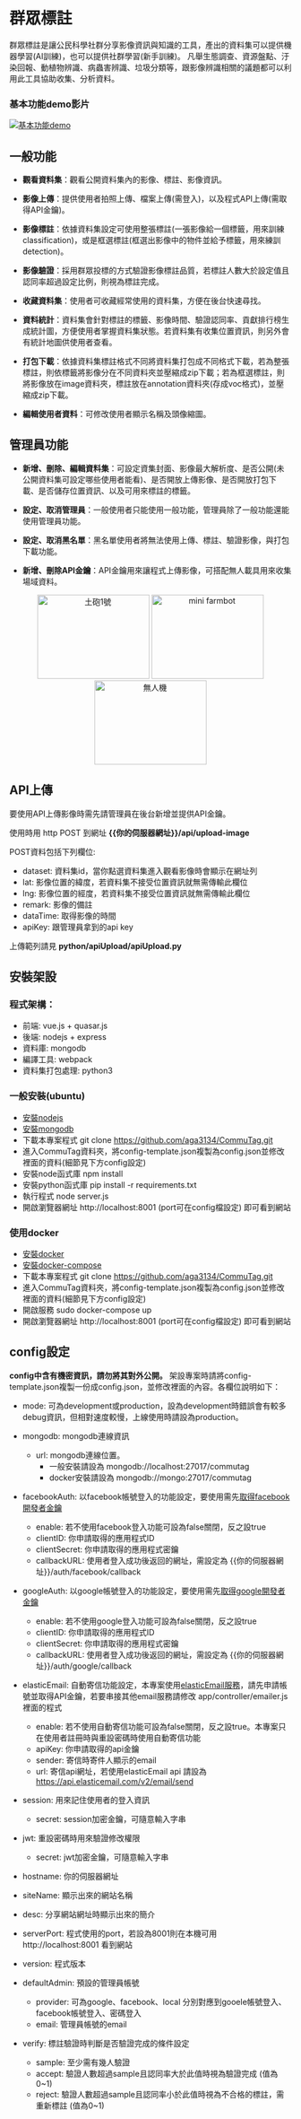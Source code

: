 # 群眾標註
群眾標註是讓公民科學社群分享影像資訊與知識的工具，產出的資料集可以提供機器學習(AI訓練)，也可以提供社群學習(新手訓練)。 凡舉生態調查、資源盤點、汙染回報、動植物辨識、病蟲害辨識、垃圾分類等，跟影像辨識相關的議題都可以利用此工具協助收集、分析資料。

### 基本功能demo影片
[![基本功能demo](http://img.youtube.com/vi/AMNkxphmoNU/0.jpg)](https://www.youtube.com/watch?v=AMNkxphmoNU)


## 一般功能
- **觀看資料集**：觀看公開資料集內的影像、標註、影像資訊。

- **影像上傳**：提供使用者拍照上傳、檔案上傳(需登入)，以及程式API上傳(需取得API金鑰)。

- **影像標註**：依據資料集設定可使用整張標註(一張影像給一個標籤，用來訓練classification)，或是框選標註(框選出影像中的物件並給予標籤，用來練訓detection)。

- **影像驗證**：採用群眾投標的方式驗證影像標註品質，若標註人數大於設定值且認同率超過設定比例，則視為標註完成。

- **收藏資料集**：使用者可收藏經常使用的資料集，方便在後台快速尋找。

- **資料統計**：資料集會針對標註的標籤、影像時間、驗證認同率、貢獻排行榜生成統計圖，方便使用者掌握資料集狀態。若資料集有收集位置資訊，則另外會有統計地圖供使用者查看。

- **打包下載**：依據資料集標註格式不同將資料集打包成不同格式下載，若為整張標註，則依標籤將影像分在不同資料夾並壓縮成zip下載；若為框選標註，則將影像放在image資料夾，標註放在annotation資料夾(存成voc格式)，並壓縮成zip下載。

- **編輯使用者資料**：可修改使用者顯示名稱及頭像縮圖。

## 管理員功能
- **新增、刪除、編輯資料集**：可設定資集封面、影像最大解析度、是否公開(未公開資料集可設定哪些使用者能看)、是否開放上傳影像、是否開放打包下載、是否儲存位置資訊、以及可用來標註的標籤。

- **設定、取消管理員**：一般使用者只能使用一般功能，管理員除了一般功能還能使用管理員功能。

- **設定、取消黑名單**：黑名單使用者將無法使用上傳、標註、驗證影像，與打包下載功能。

- **新增、刪除API金鑰**：API金鑰用來讓程式上傳影像，可搭配無人載具用來收集場域資料。

<p align="center">
<img width=200 height=150 alt="土砲1號" src="https://raw.githubusercontent.com/aga3134/CommuTag/master/photo/topower_v1.jpg"> <img width=200 height=150 alt="mini farmbot" src="https://raw.githubusercontent.com/aga3134/CommuTag/master/photo/minifarmbot.jpg"> <img width=200 height=150 alt="無人機" src="https://raw.githubusercontent.com/aga3134/CommuTag/master/photo/drone.jpg">
</p>

## API上傳
要使用API上傳影像時需先請管理員在後台新增並提供API金鑰。

使用時用 http POST 到網址 **{{你的伺服器網址}}/api/upload-image**

POST資料包括下列欄位:
- dataset: 資料集id，當你點選資料集進入觀看影像時會顯示在網址列
- lat: 影像位置的緯度，若資料集不接受位置資訊就無需傳輸此欄位
- lng: 影像位置的經度，若資料集不接受位置資訊就無需傳輸此欄位
- remark: 影像的備註
- dataTime: 取得影像的時間
- apiKey: 跟管理員拿到的api key

上傳範列請見 **python/apiUpload/apiUpload.py**


## 安裝架設
### 程式架構：
- 前端: vue.js + quasar.js
- 後端: nodejs + express
- 資料庫: mongodb
- 編譯工具: webpack
- 資料集打包處理: python3

### 一般安裝(ubuntu)
- [安裝nodejs](https://tecadmin.net/install-latest-nodejs-npm-on-ubuntu/)
- [安裝mongodb](https://docs.mongodb.com/manual/tutorial/install-mongodb-on-ubuntu/)
- 下載本專案程式 git clone https://github.com/aga3134/CommuTag.git
- 進入CommuTag資料夾，將config-template.json複製為config.json並修改裡面的資料(細節見下方config設定)
- 安裝node函式庫 npm install
- 安裝python函式庫 pip install -r requirements.txt
- 執行程式 node server.js
- 開啟瀏覽器網址 http://localhost:8001 (port可在config檔設定) 即可看到網站

### 使用docker
- [安裝docker](https://phoenixnap.com/kb/how-to-install-docker-on-ubuntu-18-04)
- [安裝docker-compose](https://linuxize.com/post/how-to-install-and-use-docker-compose-on-ubuntu-18-04/)
- 下載本專案程式 git clone https://github.com/aga3134/CommuTag.git
- 進入CommuTag資料夾，將config-template.json複製為config.json並修改裡面的資料(細節見下方config設定)
- 開啟服務 sudo docker-compose up
- 開啟瀏覽器網址 http://localhost:8001 (port可在config檔設定) 即可看到網站

## config設定
**config中含有機密資訊，請勿將其對外公開。**
架設專案時請將config-template.json複製一份成config.json，並修改裡面的內容。各欄位說明如下：

- mode: 可為development或production，設為development時錯誤會有較多debug資訊，但相對速度較慢，上線使用時請設為production。

- mongodb: mongodb連線資訊
    - url: mongodb連線位置。
        - 一般安裝請設為 mongodb://localhost:27017/commutag
        - docker安裝請設為 mongodb://mongo:27017/commutag
        
- facebookAuth: 以facebook帳號登入的功能設定，要使用需先[取得facebook開發者金鑰](https://www.techcoke.com/2014/05/register-facebook-application-api-key-app-id.html)
    - enable: 若不使用facebook登入功能可設為false關閉，反之設true
    - clientID: 你申請取得的應用程式ID
    - clientSecret: 你申請取得的應用程式密鑰
    - callbackURL: 使用者登入成功後返回的網址，需設定為 {{你的伺服器網址}}/auth/facebook/callback
    
- googleAuth: 以google帳號登入的功能設定，要使用需先[取得google開發者金鑰](https://blog.gtwang.org/programming/obtaining-api-key-from-google-developers-console/)
    - enable: 若不使用google登入功能可設為false關閉，反之設true
    - clientID: 你申請取得的應用程式ID
    - clientSecret: 你申請取得的應用程式密鑰
    - callbackURL: 使用者登入成功後返回的網址，需設定為 {{你的伺服器網址}}/auth/google/callback
    
- elasticEmail: 自動寄信功能設定，本專案使用[elasticEmail服務](https://elasticemail.com/email-api)，請先申請帳號並取得API金鑰，若要串接其他email服務請修改 app/controller/emailer.js裡面的程式
    - enable: 若不使用自動寄信功能可設為false關閉，反之設true。本專案只在使用者註冊時與重設密碼時使用自動寄信功能
    - apiKey: 你申請取得的api金鑰
    - sender: 寄信時寄件人顯示的email
    - url: 寄信api網址，若使用elasticEmail api 請設為 https://api.elasticemail.com/v2/email/send
    
- session: 用來記住使用者的登入資訊
    - secret: session加密金鑰，可隨意輸入字串
    
- jwt: 重設密碼時用來驗證修改權限
    - secret: jwt加密金鑰，可隨意輸入字串
    
- hostname: 你的伺服器網址

- siteName: 顯示出來的網站名稱

- desc: 分享網站網址時顯示出來的簡介

- serverPort: 程式使用的port，若設為8001則在本機可用 http://localhost:8001 看到網站

- version: 程式版本

- defaultAdmin: 預設的管理員帳號
    - provider: 可為google、facebook、local 分別對應到gooele帳號登入、facebook帳號登入、密碼登入
    - email: 管理員帳號的email
    
- verify: 標註驗證時判斷是否驗證完成的條件設定
    - sample: 至少需有幾人驗證
    - accept: 驗證人數超過sample且認同率大於此值時視為驗證完成 (值為0~1)
    - reject: 驗證人數超過sample且認同率小於此值時視為不合格的標註，需重新標註 (值為0~1)

